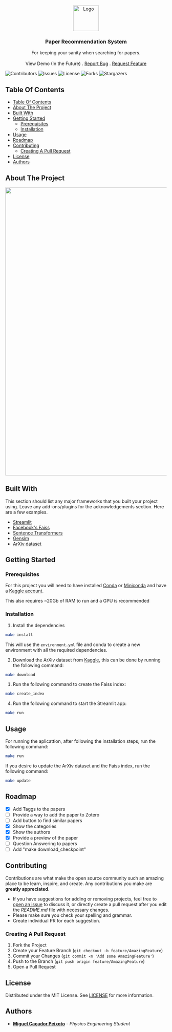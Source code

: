 <br/>
<p align="center">
  <a href="https://github.com/mcpeixoto/PaperRecomenderSystem">
    <img src="https://images.emojiterra.com/google/noto-emoji/v2.034/512px/1f50e.png" alt="Logo" width="80" height="80">
  </a>

  <h3 align="center">Paper Recommendation System</h3>

  <p align="center">
    For keeping your sanity when searching for papers.
    <br/>
    <br/>
    <a>View Demo (In the Future)</as>
    .
    <a href="https://github.com/mcpeixoto/PaperRecomenderSystem/issues">Report Bug</a>
    .
    <a href="https://github.com/mcpeixoto/PaperRecomenderSystem/issues">Request Feature</a>
  </p>
</p>


![Contributors](https://img.shields.io/github/contributors/mcpeixoto/PaperRecomenderSystem?color=dark-green) ![Issues](https://img.shields.io/github/issues/mcpeixoto/PaperRecomenderSystem) ![License](https://img.shields.io/github/license/mcpeixoto/PaperRecomenderSystem) ![Forks](https://img.shields.io/github/forks/mcpeixoto/PaperRecomenderSystem?style=social) ![Stargazers](https://img.shields.io/github/stars/mcpeixoto/PaperRecomenderSystem?style=social)

## Table Of Contents

- [Table Of Contents](#table-of-contents)
- [About The Project](#about-the-project)
- [Built With](#built-with)
- [Getting Started](#getting-started)
  - [Prerequisites](#prerequisites)
  - [Installation](#installation)
- [Usage](#usage)
- [Roadmap](#roadmap)
- [Contributing](#contributing)
  - [Creating A Pull Request](#creating-a-pull-request)
- [License](#license)
- [Authors](#authors)

## About The Project

<div align="center">
  <img src="resources/website.gif" width="900" class="center"/>
</div>

## Built With

This section should list any major frameworks that you built your project using. Leave any add-ons/plugins for the acknowledgements section. Here are a few examples.

* [Streamlit](https://streamlit.io/)
* [Facebook's Faiss](https://github.com/facebookresearch/faiss)
* [Sentence Transformers](sentence-transformers/all-mpnet-base-v2)
* [Gensim](https://radimrehurek.com/gensim/index.html)
* [ArXiv dataset](https://www.kaggle.com/Cornell-University/arxiv)

## Getting Started

### Prerequisites

For this project you will need to have installed [Conda](https://docs.conda.io/en/latest/miniconda.html) or [Miniconda](https://docs.conda.io/en/latest/miniconda.html) and have a [Kaggle account](https://www.kaggle.com/).

This also requires ~20Gb of RAM to run and a GPU is recommended
### Installation

1. Install the dependencies

```sh
make install
```

This will use the `environment.yml` file and conda to create a new environment with all the required dependencies.

2. Download the ArXiv dataset from [Kaggle](https://www.kaggle.com/Cornell-University/arxiv), this can be done by running the following command:

```sh
make download
```


1. Run the following command to create the Faiss index:

```sh
make create_index
```

4. Run the following command to start the Streamlit app:

```sh
make run
```

## Usage

For running the aplicattion, after following the installation steps, run the following command:

```sh
make run
```

If you desire to update the ArXiv dataset and the Faiss index, run the following command:

```sh
make update
```

## Roadmap

- [X] Add Taggs to the papers
- [ ] Provide a way to add the paper to Zotero
- [ ] Add button to find similar papers
- [X] Show the categories
- [X] Show the authors
- [X] Provide a preview of the paper
- [ ] Question Answering to papers
- [ ] Add "make download_checkpoint"

## Contributing

Contributions are what make the open source community such an amazing place to be learn, inspire, and create. Any contributions you make are **greatly appreciated**.
* If you have suggestions for adding or removing projects, feel free to [open an issue](https://github.com/mcpeixoto/PaperRecomenderSystem/issues/new) to discuss it, or directly create a pull request after you edit the *README.md* file with necessary changes.
* Please make sure you check your spelling and grammar.
* Create individual PR for each suggestion.

### Creating A Pull Request

1. Fork the Project
2. Create your Feature Branch (`git checkout -b feature/AmazingFeature`)
3. Commit your Changes (`git commit -m 'Add some AmazingFeature'`)
4. Push to the Branch (`git push origin feature/AmazingFeature`)
5. Open a Pull Request

## License

Distributed under the MIT License. See [LICENSE](https://github.com/mcpeixoto/PaperRecomenderSystem/blob/main/LICENSE.md) for more information.

## Authors

* [**Miguel Caçador Peixoto**](https://github.com/mcpeixoto/) - *Physics Engineering Student*

